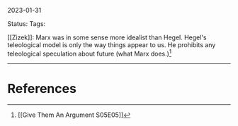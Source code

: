 2023-01-31

Status: 
Tags: 

[[Zizek]]: Marx was in some sense more idealist than Hegel. Hegel's teleological model is only the way things appear to us. He prohibits any teleological speculation about future (what Marx does.)[^1]



---
# References

[^1]: [[Give Them An Argument S05E05]] 